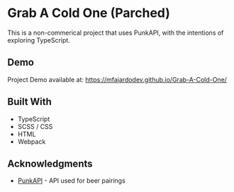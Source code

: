 # Grab A Cold One (Parched)

This is a non-commerical project that uses PunkAPI, with the intentions of exploring TypeScript.

## Demo

Project Demo available at: https://mfajardodev.github.io/Grab-A-Cold-One/

## Built With

* TypeScript
* SCSS / CSS
* HTML
* Webpack

## Acknowledgments

* [PunkAPI](https://punkapi.com/documentation/v2) - API used for beer pairings
